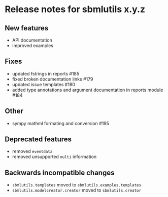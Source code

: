 # Release notes for sbmlutils x.y.z

## New features
- API documentation
- improved examples

## Fixes
- updated fstrings in reports #185
- fixed broken documentation links #179
- updated issue templates #180
- added type annotations and argument documentation in reports module #184

## Other
- sympy mathml formating and conversion #195

## Deprecated features
- removed `eventdata`
- removed unsupported `multi` information

## Backwards incompatible changes
- `sbmlutils.templates` moved to `sbmlutils.examples.templates`
- `sbmlutils.modelcreator.creator` moved to `sbmlutils.creator` 
